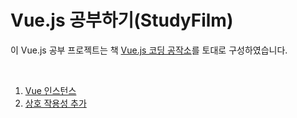 <h1>Vue.js 공부하기(StudyFilm)</h1>
<p> 
    이 Vue.js 공부 프로젝트는 책 <a href="https://digital.kyobobook.co.kr/digital/ebook/ebookDetail.ink?barcode=4801160509220&orderClick=LAv">Vue.js 코딩 공작소</a>를 토대로 구성하였습니다.
</p><br>

<ol>
    <li><a href="./info/vue_instance.md">Vue 인스턴스</a></li>
    <li><a href="./info/vue_communication.md">상호 작용성 추가</a></li>
</ol>